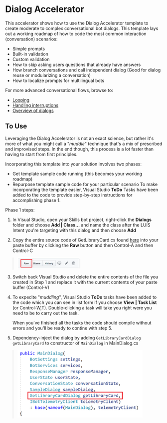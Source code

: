 # Dialog Accelerator
This accelerator shows how to use the Dialog Accelerator template to create 
moderate to complex conversational bot dialogs.  This template lays out a
working roadmap of how to code the most common interaction (conversation) 
scenarios:
* Simple prompts
* Built-in validation
* Custom validation
* How to skip asking users questions that already have answers
* How branch conversations and call independent dialog (Good for dialog reuse or 
modularizing a conversation)
* How to localize prompts for multilingual bots

For more advanced conversational flows, browse to:
* [Looping](https://docs.microsoft.com/en-us/azure/bot-service/bot-builder-dialog-manage-complex-conversation-flow?view=azure-bot-service-4.0&tabs=csharp)
* [Handling interruptions](https://docs.microsoft.com/en-us/azure/bot-service/bot-builder-howto-handle-user-interrupt?view=azure-bot-service-4.0&tabs=csharp)
* [Overview of dialogs](https://docs.microsoft.com/en-us/azure/bot-service/bot-builder-concept-dialog?view=azure-bot-service-4.0)

## To Use
Leveraging the Dialog Accelerator is not an exact science, but rather it's more of
what you might call a "*muddle*" technique that's a mix of prescribed and improvised
steps.  In the end though, this process is a lot faster than having to start from
first principles.

Incorporating this template into your solution involves two phases:
* Get template sample code running (this becomes your working roadmap)
* Repurpose template sample code for your particular scenario
To make incorporating the template easier, Visual Studio **ToDo** Tasks have been 
added to the code to provide step-by-step instructions for accomplishing phase 1.

Phase 1 steps:
1. In Visual Studio, open your Skills bot project, right-click the **Dialogs** folder
and choose **Add | Class...** and name the class after the LUIS Intent you're targeting 
with this dialog and then choose **Add**

2. Copy the entire source code of GetLibraryCard.cs found [here](GetLibraryCard.cs) into
your paste buffer by clicking the **Raw** button and then Control-A and then Control-C 
> <img src="/Images/RawButton.png" width="200">
3. Switch back Visual Studio and delete the entire contents of the file you created
in Step 1 and replace it with the current contents of your paste buffer (Control-V)

4. To expedite "*muddling*", Visual Studio **ToDo** tasks have been added to the code
which you can see in list form if you choose **View | Task List** (or Control-W,T).
Double-clicking a task will take you right were you need to be to carry out the task.

    When you've finished all the tasks the code should compile without errors and 
you'll be ready to contine with step 5.
5. Dependency-inject the dialog by adding `GetLibraryCardDialog getLibraryCard` to 
constructor of `MainDialog` in MainDialog.cs
> <img src="/Images/DialogDI.png" width="400">
